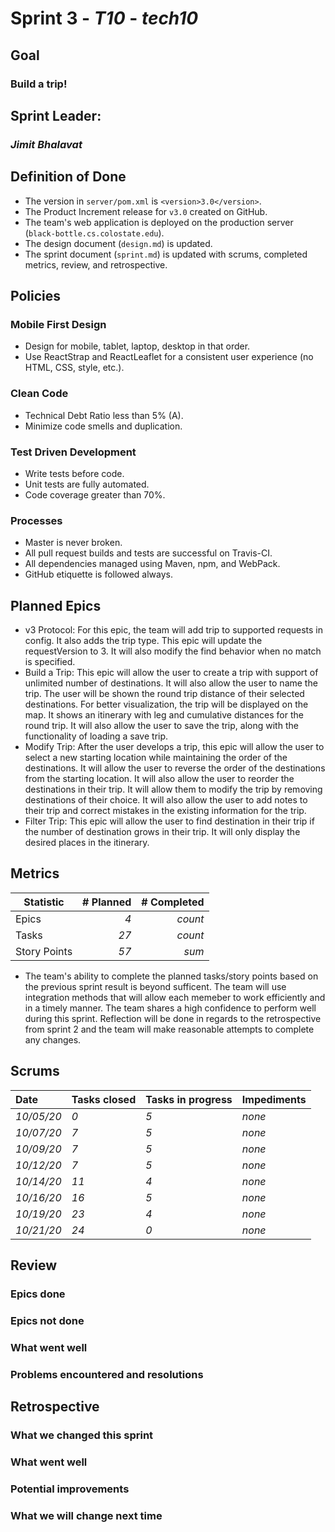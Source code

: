 # Sprint 3 - *T10* - *tech10*

## Goal
### Build a trip!

## Sprint Leader: 
### *Jimit Bhalavat*


## Definition of Done

* The version in `server/pom.xml` is `<version>3.0</version>`.
* The Product Increment release for `v3.0` created on GitHub.
* The team's web application is deployed on the production server (`black-bottle.cs.colostate.edu`).
* The design document (`design.md`) is updated.
* The sprint document (`sprint.md`) is updated with scrums, completed metrics, review, and retrospective.


## Policies

### Mobile First Design
* Design for mobile, tablet, laptop, desktop in that order.
* Use ReactStrap and ReactLeaflet for a consistent user experience (no HTML, CSS, style, etc.).

### Clean Code
* Technical Debt Ratio less than 5% (A).
* Minimize code smells and duplication.

### Test Driven Development
* Write tests before code.
* Unit tests are fully automated.
* Code coverage greater than 70%.

### Processes
* Master is never broken. 
* All pull request builds and tests are successful on Travis-CI.
* All dependencies managed using Maven, npm, and WebPack.
* GitHub etiquette is followed always.


## Planned Epics

- v3 Protocol: For this epic, the team will add trip to supported requests in config. It also adds the trip type. This epic will update the requestVersion to 3. It will also modify the find behavior when no match is specified.
- Build a Trip: This epic will allow the user to create a trip with support of unlimited number of destinations. It will also allow the user to name the trip. The user will be shown the round trip distance of their selected destinations. For better visualization, the trip will be displayed on the map. It shows an itinerary with leg and cumulative distances for the round trip. It will also allow the user to save the trip, along with the functionality of loading a save trip.
- Modify Trip: After the user develops a trip, this epic will allow the user to select a new starting location while maintaining the order of the destinations. It will allow the user to reverse the order of the destinations from the starting location. It will also allow the user to reorder the destinations in their trip. It will allow them to modify the trip by removing destinations of their choice. It will also allow the user to add notes to their trip and correct mistakes in the existing information for the trip.
- Filter Trip: This epic will allow the user to find destination in their trip if the number of destination grows in their trip. It will only display the desired places in the itinerary.

## Metrics

| Statistic | # Planned | # Completed |
| --- | ---: | ---: |
| Epics | *4* | *count* |
| Tasks |  *27*   | *count* | 
| Story Points |  *57*  | *sum* | 

- The team's ability to complete the planned tasks/story points based on the previous sprint result is beyond sufficent. The team will use integration methods 
that will allow each memeber to work efficiently and in a timely manner. The team shares a high confidence to perform well during this sprint. 
Reflection will be done in regards to the retrospective from sprint 2 and the team will make reasonable attempts to complete any changes.

## Scrums

| Date | Tasks closed  | Tasks in progress | Impediments |
| :--- | :--- | :--- | :--- |
| *10/05/20* | *0* | *5* | *none* | 
| *10/07/20* | *7* | *5* | *none* | 
| *10/09/20* | *7* | *5* | *none* | 
| *10/12/20* | *7* | *5* | *none* | 
| *10/14/20* | *11* | *4* | *none* | 
| *10/16/20* | *16* | *5* | *none* |
| *10/19/20* | *23* | *4* | *none* |
| *10/21/20* | *24* | *0* | *none* |

## Review

### Epics done  

### Epics not done 

### What went well

### Problems encountered and resolutions


## Retrospective

### What we changed this sprint

### What went well

### Potential improvements

### What we will change next time
